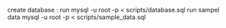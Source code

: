 create database : run mysql -u root -p < scripts/database.sql
run sampel data mysql -u root -p < scripts/sample_data.sql
